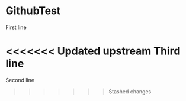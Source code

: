# GithubTest

First line

<<<<<<< Updated upstream
Third line
=======
Second line
>>>>>>> Stashed changes
